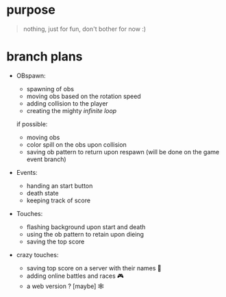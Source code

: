# purpose

> nothing, just for fun, don't bother for now :)

# branch plans

- OBspawn:
    - spawning of obs
    - moving obs based on the rotation speed
    - adding collision to the player
    - creating the mighty *infinite loop*

    if possible:
    - moving obs
    - color spill on the obs upon collision
    - saving ob pattern to return upon respawn (will be done on the game event branch)

- Events:
    - handing an start button
    - death state
    - keeping track of score

- Touches:
    - flashing background upon start and death
    - using the ob pattern to retain upon dieing 
    - saving the top score
- crazy touches:
    - saving top score on a server with their names 💾
    - adding online battles and races 🎮
    - a web version ? [maybe] 🕸